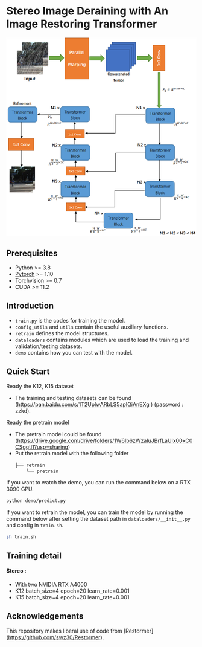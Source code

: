 # Stereo Image Deraining with An Image Restoring Transformer

![alt text](./demo/pipeline.png)

## Prerequisites
- Python >= 3.8  
- [Pytorch](https://pytorch.org/) >= 1.10  
- Torchvision >= 0.7  
- CUDA >= 11.2

## Introduction
- ```train.py``` is the codes for training the model.
- ```config_utils``` and ```utils``` contain the useful auxiliary functions.
- ```retrain``` defines the model structures.
- ```dataloaders``` contains modules which are used to load the training and validation/testing datasets.
- ```demo``` contains how you can test with the model.


## Quick Start

Ready the K12, K15 dataset

 - The training and testing datasets can be found (https://pan.baidu.com/s/1T2UplwARbLS5apIQiAnEXg
) (password : zzkd).

Ready the pretrain model
 - The pretrain model could be found (https://drive.google.com/drive/folders/1W6Ib6zWzaIuJBrfLaUIx00xC0CSgqtl1?usp=sharing)
 - Put the retrain model with the following folder
    ```
    ├── retrain
        └── pretrain
    ```

If you want to watch the demo, you can run the command below on a RTX 3090 GPU.

```bash
python demo/predict.py
```


If you want to retrain the model, you can train the model by running the command below after setting the dataset path in ```dataloaders/__init__.py``` and config in ```train.sh```.

```bash
sh train.sh
```


## Training detail
#### Stereo :
   - With two NVIDIA RTX A4000
   - K12 batch_size=4 epoch=20 learn_rate=0.001
   - K15 batch_size=4 epoch=20 learn_rate=0.001



## Acknowledgements
This repository makes liberal use of code from [Restormer] (https://github.com/swz30/Restormer).